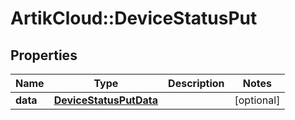 # ArtikCloud::DeviceStatusPut

## Properties
Name | Type | Description | Notes
------------ | ------------- | ------------- | -------------
**data** | [**DeviceStatusPutData**](DeviceStatusPutData.md) |  | [optional] 


